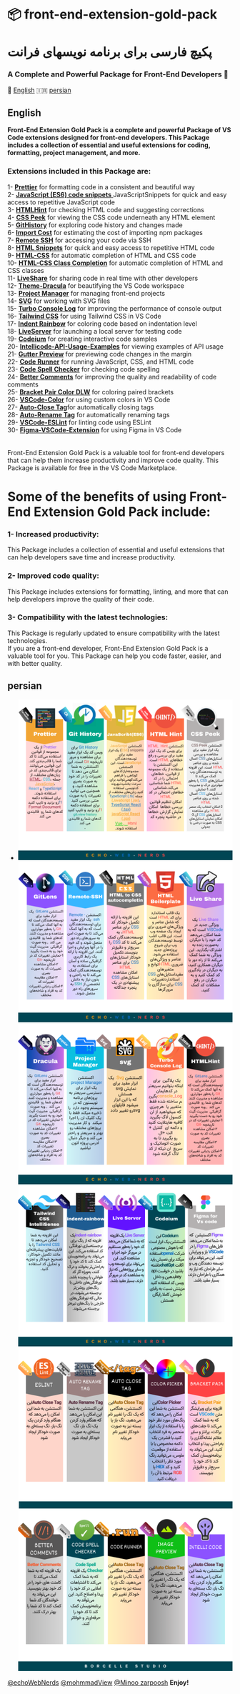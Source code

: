 # 📦 front-end-extension-gold-pack  
# پکیچ  فارسی برای برنامه نویسهای فرانت
### A Complete and Powerful Package for Front-End Developers 🥇
🏴󠁧󠁢󠁥󠁮󠁧󠁿 <a href="#English">English</a> 🇮🇷 <a href="#persian">persian</a> 
## English
**<p> Front-End Extension Gold Pack is a complete and powerful Package of VS Code extensions designed for front-end developers. This Package includes a collection of essential and useful extensions for coding, formatting, project management, and more. </p>**
### Extensions included in this Package are:

1- [**Prettier**](https://marketplace.visualstudio.com/items?itemName=esbenp.prettier-vscode)  for formatting code in a consistent and beautiful way <br>
2- [**JavaScript (ES6) code snippets** ](https://marketplace.visualstudio.com/items?itemName=xabikos.JavaScriptSnippets)JavaScriptSnippets for quick and easy access to repetitive JavaScript code <br>
3- [**HTMLHint**](https://marketplace.visualstudio.com/items?itemName=HTMLHint.vscode-htmlhint) for checking HTML code and suggesting corrections <br>
4- [**CSS Peek**](https://marketplace.visualstudio.com/items?itemName=pranaygp.vscode-css-peek) for viewing the CSS code underneath any HTML element <br>
5- [**GitHistory**](https://marketplace.visualstudio.com/items?itemName=donjayamanne.githistory) for exploring code history and changes made <br>
6- [**Import Cost**](https://marketplace.visualstudio.com/items?itemName=wix.vscode-import-cost) for estimating the cost of importing npm packages <br>
7- [**Remote SSH**](https://marketplace.visualstudio.com/items?itemName=ms-vscode-remote.remote-ssh) for accessing your code via SSH <br>
8- [**HTML Snippets**](https://marketplace.visualstudio.com/items?itemName=abusaidm.html-snippets) for quick and easy access to repetitive HTML code <br>
9- [**HTML-CSS**](https://marketplace.visualstudio.com/items?itemName=solnurkarim.html-to-css-autocompletion) for automatic completion of HTML and CSS code <br>
10- [**HTML-CSS Class Completion**](https://marketplace.visualstudio.com/items?itemName=Zignd.html-css-class-completion) for automatic completion of HTML and CSS classes <br>
11- [**LiveShare**](https://marketplace.visualstudio.com/items?itemName=MS-vsliveshare.vsliveshare) for sharing code in real time with other developers <br>
12- [**Theme-Dracula**](https://marketplace.visualstudio.com/items?itemName=dracula-theme.theme-dracula) for beautifying the VS Code workspace <br>
13- [**Project Manager**](https://marketplace.visualstudio.com/items?itemName=alefragnani.project-manager) for managing front-end projects <br>
14- [**SVG**](https://marketplace.visualstudio.com/items?itemName=jock.svg) for working with SVG files <br>
15- [**Turbo Console Log**](https://marketplace.visualstudio.com/items?itemName=ChakrounAnas.turbo-console-log) for improving the performance of console output <br>
16- [**Tailwind CSS**](https://marketplace.visualstudio.com/items?itemName=bradlc.vscode-tailwindcss) for using Tailwind CSS in VS Code <br>
17- [**Indent Rainbow**](https://marketplace.visualstudio.com/items?itemName=oderwat.indent-rainbow) for coloring code based on indentation level <br>
18- [**LiveServer**](https://marketplace.visualstudio.com/items?itemName=ritwickdey.LiveServer) for launching a local server for testing code <br>
19- [**Codeium**](https://marketplace.visualstudio.com/items?itemName=Codeium.codeium) for creating interactive code samples <br>
20- [**Intellicode-API-Usage-Examples**](https://marketplace.visualstudio.com/items?itemName=VisualStudioExptTeam.intellicode-api-usage-examples) for viewing examples of API usage <br>
21- [**Gutter Preview**](https://marketplace.visualstudio.com/items?itemName=kisstkondoros.vscode-gutter-preview) for previewing code changes in the margin <br>
22- [**Code Runner**](https://marketplace.visualstudio.com/items?itemName=formulahendry.code-runner) for running JavaScript, CSS, and HTML code <br>
23- [**Code Spell Checker**](https://marketplace.visualstudio.com/items?itemName=streetsidesoftware.code-spell-checker) for checking code spelling <br>
24- [**Better Comments**](https://marketplace.visualstudio.com/items?itemName=aaron-bond.better-comments) for improving the quality and readability of code comments <br>
25- [**Bracket Pair Color DLW**](https://marketplace.visualstudio.com/items?itemName=CoenraadS.bracket-pair-colorizer-2) for coloring paired brackets <br>
26- [**VSCode-Color**](https://marketplace.visualstudio.com/items?itemName=anseki.vscode-color) for using custom colors in VS Code <br>
27- [**Auto-Close Tag**](https://marketplace.visualstudio.com/items?itemName=formulahendry.auto-close-tag)for automatically closing tags <br>
28- [**Auto-Rename Tag**](https://marketplace.visualstudio.com/items?itemName=formulahendry.auto-rename-tag) for automatically renaming tags <br>
29- [**VSCode-ESLint**](https://marketplace.visualstudio.com/items?itemName=formulahendry.auto-rename-tag) for linting code using ESLint <br>
30- [**Figma-VSCode-Extension**](https://marketplace.visualstudio.com/items?itemName=figma.figma-vscode-extension) for using Figma in VS Code <br>
<br><br>
Front-End Extension Gold Pack is a valuable tool for front-end developers that can help them increase productivity and improve code quality. This Package is available for free in the VS Code Marketplace.

<h1>Some of the benefits of using Front-End Extension Gold Pack include:</h1>

<h3>1- Increased productivity:</h3> This Package includes a collection of essential and useful extensions that can help developers save time and increase productivity.<br>
<h3>2- Improved code quality: </h3>This Package includes extensions for formatting, linting, and more that can help developers improve the quality of their code.<br>
<h3>3- Compatibility with the latest technologies: </h3>This Package is regularly updated to ensure compatibility with the latest technologies.<br>
If you are a front-end developer, Front-End Extension Gold Pack is a valuable tool for you. This Package can help you code faster, easier, and with better quality.

## persian

* ![alt](./image/2.png)
![alt](./image/3.png)
![alt](./image/4.png)
![alt](./image/5.png)
![alt](./image/6.png)
![alt](./image/7.png)

[@echoWebNerds](https://github.com/echoWebNerds)
[@mohmmadView](https://github.com/mohmmadView/)
[@Minoo zarpoosh](https://github.com/Zarpoosh)
**Enjoy!**




